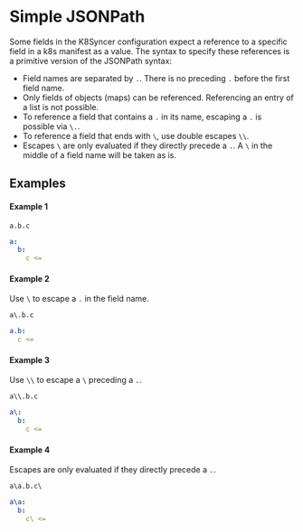 # Simple JSONPath

Some fields in the K8Syncer configuration expect a reference to a specific field in a k8s manifest as a value. The syntax to specify these references is a primitive version of the JSONPath syntax:

- Field names are separated by `.`. There is no preceding `.` before the first field name.
- Only fields of objects (maps) can be referenced. Referencing an entry of a list is not possible.
- To reference a field that contains a `.` in its name, escaping a `.` is possible via `\.`.
- To reference a field that ends with `\`, use double escapes `\\`.
- Escapes `\` are only evaluated if they directly precede a `.`. A `\` in the middle of a field name will be taken as is.

## Examples

#### Example 1
`a.b.c`
```yaml
a:
  b:
    c <=
```

#### Example 2

Use `\` to escape a `.` in the field name.

`a\.b.c`
```yaml
a.b:
  c <=
```

#### Example 3

Use `\\` to escape a `\` preceding a `.`.

`a\\.b.c`
```yaml
a\:
  b:
    c <=
```

#### Example 4

Escapes are only evaluated if they directly precede a `.`.

`a\a.b.c\`
```yaml
a\a:
  b:
    c\ <=
```
